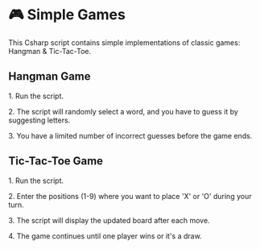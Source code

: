 <!DOCTYPE html>
<html lang="en">
<head>
    <meta charset="UTF-8">
    <meta name="viewport" content="width=device-width, initial-scale=1.0">
</head>
<body>
    <h1>🎮 Simple Games </h1>
    <p>This Csharp script contains simple implementations of classic games: Hangman & Tic-Tac-Toe.</p>
    <h2>Hangman Game</h2>
    <p>1. Run the script.</p>
    <p>2. The script will randomly select a word, and you have to guess it by suggesting letters.</p>
    <p>3. You have a limited number of incorrect guesses before the game ends.</p>
    <h2>Tic-Tac-Toe Game</h2>
    <p>1. Run the script.</p>
    <p>2. Enter the positions (1-9) where you want to place 'X' or 'O' during your turn.</p>
    <p>3. The script will display the updated board after each move.</p>
    <p>4. The game continues until one player wins or it's a draw.</p>
